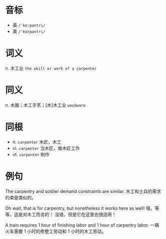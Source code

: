 # 音标

- 英 `/ˈkɑ:pəntri/`
- 美 `/'kɑrpəntri/`

# 词义

n. 木工业
`the skill or work of a carpenter`

# 同义

n. 木器；木工手艺；[木]木工业
`woodware`

# 同根

- n. `carpenter` 木匠，木工
- vi. `carpenter` 当木匠，做木匠工作
- vt. `carpenter` 制作

# 例句

The carpentry and soldier demand constraints are similar.
木工和士兵的需求约束是类似的。

Oh wait, that is for carpentry, but nonetheless it works here as well!
哦，等等，这是对木工而言的！ 没错，但是它在这里也很适用！

A train requires 1 hour of finishing labor and 1 hour of carpentry labor.
一辆火车需要 1 小时的修整工劳动和 1 小时的木工劳动。


